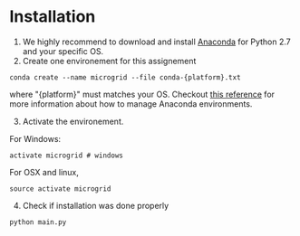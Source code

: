 Installation
============

1. We highly recommend to download and install [Anaconda](https://www.anaconda.com/download/) for Python 2.7 and your specific OS.
2. Create one environement for this assignement

```
conda create --name microgrid --file conda-{platform}.txt
```

where "{platform}" must matches your OS. Checkout [this reference](https://conda.io/docs/user-guide/tasks/manage-environments.html) for more information about how to manage Anaconda environments.

3. Activate the environement.

For Windows:
```
activate microgrid # windows
```

For OSX and linux,
```
source activate microgrid
```

4. Check if installation was done properly

```
python main.py
```
